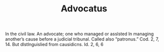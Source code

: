 ---
title: Advocatus
permalink: "/definitions/advocatus.html"
body: In the civil law. An advocate; one who managed or asslsted ln managing another’s
  cause before a judicial tribunal. Called also “patronus.” Cod. 2, 7, 14. But dlstlnguislied
  from causidicns. Id. 2, 6, 6
published_at: '2018-07-07'
layout: post
---